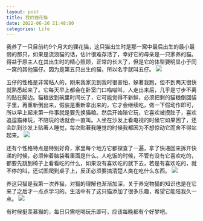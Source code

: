 ```yaml
---
layout: post
title: 我的狸花猫
date: 2022-06-26 21:48:00
categories: Life
---
```

我养了一只目前约9个月大的狸花猫，这只猫出生时是那一窝中最后出生的最小最弱的那只，如果是流浪猫的话，估计很难存活了，幸好它的母亲是一只家养的猫。得益于原主人在其出生时的精心照顾，正常的长大了，但是它的体型要明显小于同一窝的其他猫仔。因为是第五只出生的猫，所以名字就叫五仔。
![](https://ucarecdn.com/045ebab6-1e4b-4bb7-b644-d37c8c5bf215/302.webp)

五仔的性格是非常粘人的，刚来我家见到我时很害怕，躲著我跑，但不到两天很快就熟悉起来了。它每天早上都会在卧室门口喵喵叫，人走出来后，几乎是寸步不离的贴在脚边。猫粮放到碗里时间长了，它可能觉得不新鲜，必须把剩的猫粮倒回袋子里，再重新倒出来，假装是重新拿出来的，它才会继续吃，做一下假动作即可，所以早上起来第一件事就是要先换猫粮。然后开始陪它玩，它喜欢被摸肚子，喜欢追逗猫棒玩，不陪玩的话就会一直叫。人坐在沙发上看电视的时候它如果困了，还会趴到沙发上贴著人睡觉，每次贴著我睡觉的时候我都因为不想惊动它而舍不得站起来。
![](https://ucarecdn.com/ddb87890-3e58-4107-bf28-c7b3bb33a90a/303.webp)

还有个性格特点是特别好奇，家里每个地方它都探查了一遍，拿了快递回来拆开快递的时候，必须伸着脑袋看里面是什么。人吃饭的时候，不管有没有它喜欢吃的，都要先跳到椅子上看看吃的什么，如果没有喜欢吃的就下去，若是有喜欢吃的，就不停的叫，还试图爬到桌子上，反正必须要搞清楚人类在吃什么东西。
![](https://ucarecdn.com/795f8b23-9e9f-4afb-846b-4771229384eb/304.webp)

养这只猫是我第一次养猫，对猫的理解也渐渐加深，关于养宠物猫的知识也是在它来了之后才一点点学习的。生活中有了这只猫添加了很多乐趣，希望它能陪我久一点。
![](https://ucarecdn.com/034f5fe2-da2b-4aff-866f-f8e416f8738a/305.webp)

有时候挺羡慕猫的，每日只需吃喝玩乐即可，应该每晚都有个好梦吧。

